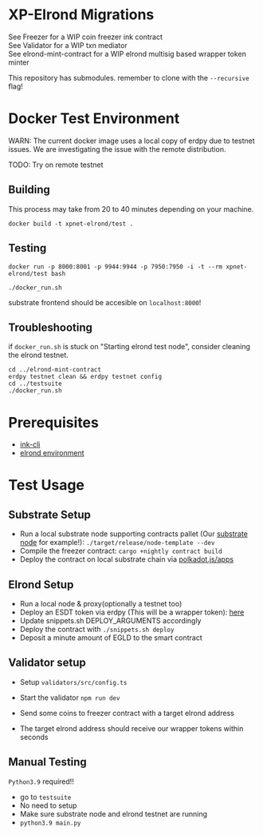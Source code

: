# XP-Elrond Migrations

See Freezer for a WIP coin freezer ink contract \
See Validator for a WIP txn mediator \
See elrond-mint-contract for a WIP elrond multisig based wrapper token minter

This repository has submodules.
remember to clone with the `--recursive` flag!

# Docker Test Environment

WARN: The current docker image uses a local copy of erdpy due to testnet issues.
We are investigating the issue with the remote distribution.

TODO: Try on remote testnet

## Building

This process may take from 20 to 40 minutes depending on your machine.

`docker build -t xpnet-elrond/test .`

## Testing

`docker run -p 8000:8001 -p 9944:9944 -p 7950:7950 -i -t --rm xpnet-elrond/test bash`

`./docker_run.sh`

substrate frontend should be accesible on `localhost:8000`!

## Troubleshooting

if `docker_run.sh` is stuck on "Starting elrond test node", consider cleaning the elrond testnet.

```shell
cd ../elrond-mint-contract
erdpy testnet clean && erdpy testnet config
cd ../testsuite
./docker_run.sh
```

# Prerequisites

- [ink-cli](https://substrate.dev/substrate-contracts-workshop/#/0/setup)
- [elrond environment](https://docs.elrond.com/developers/tutorials/counter/)

# Test Usage

## Substrate Setup
- Run a local substrate node supporting contracts pallet (Our [substrate node](https://github.com/xp-network/vm_hub_pallet/tree/main) for example!): `./target/release/node-template --dev`
- Compile the freezer contract: `cargo +nightly contract build`
- Deploy the contract on local substrate chain via [polkadot.js/apps](https://polkadot.js.org/apps/#/contracts)

## Elrond Setup
- Run a local node & proxy(optionally a testnet too)
- Deploy an ESDT token via erdpy (This will be a wrapper token): [here](https://docs.elrond.com/developers/esdt-tokens/)
- Update snippets.sh DEPLOY_ARGUMENTS accordingly
- Deploy the contract with `./snippets.sh deploy`
- Deposit a minute amount of EGLD to the smart contract

## Validator setup
- Setup `validators/src/config.ts`
- Start the validator `npm run dev`


- Send some coins to freezer contract with a target elrond address
- The target elrond address should receive our wrapper tokens within seconds


## Manual Testing

`Python3.9` required!!

- go to `testsuite`
- No need to setup
- Make sure substrate node and elrond testnet are running
- `python3.9 main.py`
